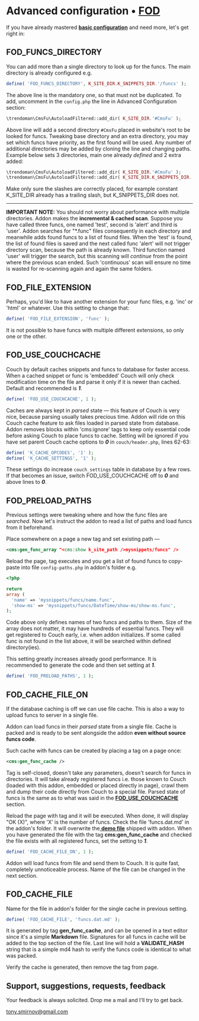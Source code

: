 # Advanced configuration • [FOD](https://github.com/trendoman/Tweakus-Dilectus/tree/main/anton.cms@ya.ru__func-on-demand)

If you have already mastered [**basic configuration**](https://github.com/trendoman/Tweakus-Dilectus/tree/main/anton.cms@ya.ru__func-on-demand/README.md#configuration) and need more, let's get right in:

## FOD_FUNCS_DIRECTORY

You can add more than a single directory to look up for the funcs. The main directory is already configured e.g.

```php
define( 'FOD_FUNCS_DIRECTORY', K_SITE_DIR.K_SNIPPETS_DIR.'/funcs' );
```

The above line is the mandatory one, so that must not be duplicated. To add, uncomment in the `config.php` the line in Advanced Configuration section:

```php
\trendoman\CmsFu\AutoloadFiltered::add_dir( K_SITE_DIR.'#CmsFu' );
```

Above line will add a second directory `#CmsFu` placed in website's root to be looked for funcs. Tweaking base directory and an extra directory, you may set which funcs have priority, as the first found will be used. Any number of additional directories may be added by cloning the line and changing paths. Example below sets 3 directories, main one already *defined* and 2 extra added:

```php
\trendoman\CmsFu\AutoloadFiltered::add_dir( K_SITE_DIR.'#CmsFu' );
\trendoman\CmsFu\AutoloadFiltered::add_dir( K_SITE_DIR.K_SNIPPETS_DIR.'/newfuncs' );
```

Make only sure the slashes are correctly placed, for example constant K_SITE_DIR already has a trailing slash, but K_SNIPPETS_DIR does not.

---

**IMPORTANT NOTE:** You should not worry about performance with multiple directories. Addon makes the **incremental & cached scan**. Suppose you have called three funcs, one named 'test', second is 'alert' and third is 'user'. Addon searches for "\*.func" files consequently in each directory and meanwhile adds found funcs to a list of found files. When the 'test' is found, the list of found files is saved and the next called func 'alert' will not trigger directory scan, because the path is already known. Third function named 'user' will trigger the search, but this scanning will *continue* from the point where the previous scan ended. Such 'continuous' scan will ensure no time is wasted for re-scanning again and again the same folders.


## FOD_FILE_EXTENSION

Perhaps, you'd like to have another extension for your func files, e.g. 'inc' or 'html' or whatever. Use this setting to change that:

```php
define( 'FOD_FILE_EXTENSION', 'func' );
```

It is not possible to have funcs with multiple different extensions, so only one or the other.

## FOD_USE_COUCHCACHE

Couch by default caches snippets and funcs to database for faster access. When a cached snippet or func is 'embedded' Couch will only check modification time on the file and parse it only if it is newer than cached. Default and recommended is ***1***.

```php
define( 'FOD_USE_COUCHCACHE', 1 );
```

Caches are always kept in *parsed* state — this feature of Couch is very nice, because parsing usually takes precious time. Addon will ride on this Couch cache feature to ask files loaded in parsed state from database. Addon removes blocks within 'cms:ignore' tags to keep only essential code before asking Couch to place funcs to cache. Setting will be ignored if you have set parent Couch cache options to ***0*** in `couch/header.php`, lines 62-63:

```php
define( 'K_CACHE_OPCODES', '1' );
define( 'K_CACHE_SETTINGS', '1' );
```

These settings do increase `couch_settings` table in database by a few rows. If that becomes an issue, switch FOD_USE_COUCHCACHE off to ***0*** and above lines to ***0***.

## FOD_PRELOAD_PATHS

Previous settings were tweaking where and how the func files are *searched*. Now let's instruct the addon to read a list of paths and load funcs from it beforehand.

Place somewhere on a page a new tag and set existing path —

```xml
<cms:gen_func_array "<cms:show k_site_path />mysnippets/funcs" />
```

Reload the page, tag executes and you get a list of found funcs to copy-paste into file `config-paths.php` in addon's folder e.g.

```php
<?php

return
array (
  'name' => 'mysnippets/funcs/name.func',
  'show-ms' => 'mysnippets/funcs/DateTime/show-ms/show-ms.func',
);
```

Code above only defines names of two funcs and paths to them. Size of the array does not matter, it may have hundreds of essential funcs. They will get registered to Couch early, i.e. when addon initializes. If some called func is not found in the list above, it will be searched within defined directory(ies).

This setting greatly increases already good performance. It is recommended to generate the code and then set setting at ***1***.

```php
define( 'FOD_PRELOAD_PATHS', 1 );
```

## FOD_CACHE_FILE_ON

If the database caching is off we can use file cache. This is also a way to upload funcs to server in a single file.

Addon can load funcs in their *parsed* state from a single file. Cache is packed and is ready to be sent alongside the addon **even without source funcs code**.

Such cache with funcs can be created by placing a tag on a page once:

```xml
<cms:gen_func_cache />
```

Tag is self-closed, doesn't take any parameters, doesn't search for funcs in directories. It will take already registered funcs i.e. those known to Couch (loaded with this addon, embedded or placed directly in page), crawl them and dump their code directly from Couch to a special file. Parsed state of funcs is the same as to what was said in the [**FOD_USE_COUCHCACHE**](#fod_use_couchcache) section.

Reload the page with tag and it will be executed. When done, it will display "OK (X)", where 'X' is the number of funcs. Check the file 'funcs.dat.md' in the addon's folder. It will overwrite the[ **demo file**](https://github.com/trendoman/Tweakus-Dilectus/blob/main/anton.cms%40ya.ru__func-on-demand/funcs.dat.md) shipped with addon. When you have generated the file with the tag **cms:gen_func_cache** and checked the file exists with all registered funcs, set the setting to ***1***.

```php
define( 'FOD_CACHE_FILE_ON', 1 );
```

Addon will load funcs from file and send them to Couch. It is quite fast, completely unnoticeable process. Name of the file can be changed in the next section.

## FOD_CACHE_FILE

Name for the file in addon's folder for the single cache in previous setting.

```php
define( 'FOD_CACHE_FILE', 'funcs.dat.md' );
```

It is generated by tag **gen_func_cache**, and can be opened in a text editor since it's a simple **Markdown** file. Signatures for all funcs in cache will be added to the top section of the file. Last line will hold a **VALIDATE_HASH** string that is a simple md4 hash to verify the funcs code is identical to what was packed.

Verify the cache is generated, then remove the tag from page.

## Support, suggestions, requests, feedback

Your feedback is always solicited. Drop me a mail and I'll try to get back.

<tony.smirnov@gmail.com>
